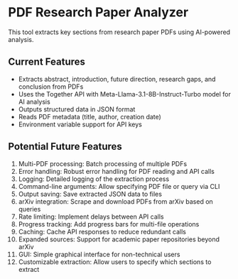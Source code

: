 # PDF Research Paper Analyzer

This tool extracts key sections from research paper PDFs using AI-powered analysis.

## Current Features

- Extracts abstract, introduction, future direction, research gaps, and conclusion from PDFs
- Uses the Together API with Meta-Llama-3.1-8B-Instruct-Turbo model for AI analysis
- Outputs structured data in JSON format
- Reads PDF metadata (title, author, creation date)
- Environment variable support for API keys

## Potential Future Features

1. Multi-PDF processing: Batch processing of multiple PDFs
2. Error handling: Robust error handling for PDF reading and API calls
3. Logging: Detailed logging of the extraction process
4. Command-line arguments: Allow specifying PDF file or query via CLI
5. Output saving: Save extracted JSON data to files
6. arXiv integration: Scrape and download PDFs from arXiv based on queries
7. Rate limiting: Implement delays between API calls
8. Progress tracking: Add progress bars for multi-file operations
9. Caching: Cache API responses to reduce redundant calls
10. Expanded sources: Support for academic paper repositories beyond arXiv
11. GUI: Simple graphical interface for non-technical users
12. Customizable extraction: Allow users to specify which sections to extract